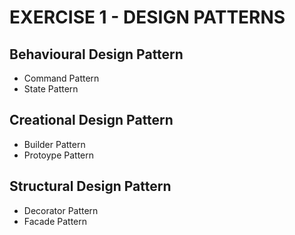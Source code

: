 # EXERCISE 1 - DESIGN PATTERNS 

## Behavioural Design Pattern 
- Command Pattern
- State Pattern 
   
## Creational Design Pattern 
- Builder Pattern
- Protoype Pattern 
   
## Structural Design Pattern
- Decorator Pattern
- Facade Pattern
